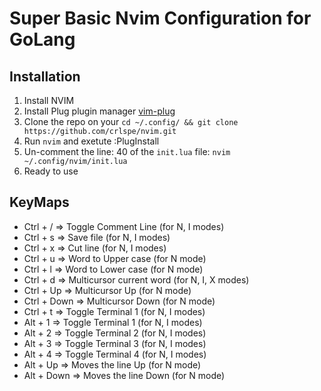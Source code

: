 # Super Basic Nvim Configuration for GoLang
## Installation 
1. Install NVIM
2. Install Plug plugin manager [vim-plug](https://github.com/junegunn/vim-plug)
3. Clone the repo on your `cd ~/.config/ && git clone https://github.com/crlspe/nvim.git`
4. Run `nvim` and exetute :PlugInstall
5. Un-comment the line: 40 of the `init.lua` file: `nvim ~/.config/nvim/init.lua` 
6. Ready to use


## KeyMaps 
- Ctrl + /     => Toggle Comment Line       (for N, I modes)
- Ctrl + s     => Save file                 (for N, I modes) 
- Ctrl + x     => Cut line                  (for N, I modes)
- Ctrl + u     => Word to Upper case        (for N mode)
- Ctrl + l     => Word to Lower case        (for N mode)
- Ctrl + d     => Multicursor current word  (for N, I, X modes)
- Ctrl + Up    => Multicursor Up            (for N mode)
- Ctrl + Down  => Multicursor Down          (for N mode)
- Ctrl + t     => Toggle Terminal 1         (for N, I modes)       
- Alt + 1      => Toggle Terminal 1         (for N, I modes) 
- Alt + 2      => Toggle Terminal 2         (for N, I modes)
- Alt + 3      => Toggle Terminal 3         (for N, I modes)
- Alt + 4      => Toggle Terminal 4         (for N, I modes)
- Alt + Up     => Moves the line Up         (for N mode)
- Alt + Down   => Moves the line Down       (for N mode)
